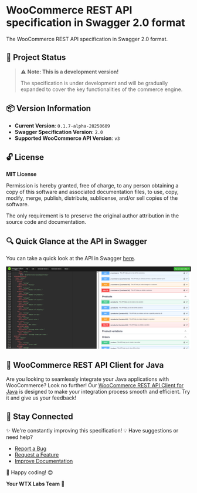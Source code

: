 # WooCommerce REST API specification in Swagger 2.0 format

The WooCommerce REST API specification in Swagger 2.0 format.

## 🚨 Project Status

> ⚠️ **Note: This is a development version!**
> 
> The specification is under development and will be gradually expanded to cover the key functionalities of the commerce engine.

## 📦 Version Information

- **Current Version**: `0.1.7-alpha-20250609`
- **Swagger Specification Version**: `2.0`
- **Supported WooCommerce API Version**: `v3`

## 🔓 License

**MIT License**

Permission is hereby granted, free of charge, to any person obtaining a copy of this software and associated documentation files, to use, copy, modify, merge, publish, distribute, sublicense, and/or sell copies of the software.

The only requirement is to preserve the original author attribution in the source code and documentation.

## 🔍 Quick Glance at the API in Swagger

You can take a quick look at the API in Swagger [here](https://editor.swagger.io/?url=https://raw.githubusercontent.com/wtx-labs/woocommerce-api-swagger-specification/main/woocommerce-rest-api-swagger-specification.yml).

![WooCommerce REST API in Swagger Editor](wtx-labs-woocommerce-rest-api-editor-swagger20-io-example.png)

## 🚀 WooCommerce REST API Client for Java

Are you looking to seamlessly integrate your Java applications with WooCommerce? Look no further! Our [WooCommerce REST API Client for Java](https://github.com/wtx-labs/woocommerce-api-client-java) is designed to make your integration process smooth and efficient. Try it and give us your feedback!

## 🔗 Stay Connected

✨ We're constantly improving this specification!
💡 Have suggestions or need help?
- [Report a Bug](https://github.com/wtx-labs/woocommerce-api-swagger-specification/issues/new?template=bug_report.yml)
- [Request a Feature](https://github.com/wtx-labs/woocommerce-api-swagger-specification/issues/new?template=feature_request.yml)
- [Improve Documentation](https://github.com/wtx-labs/woocommerce-api-swagger-specification/issues/new?template=documentation_issue.yml)

🚀 Happy coding! 😊

**Your WTX Labs Team** 🚀